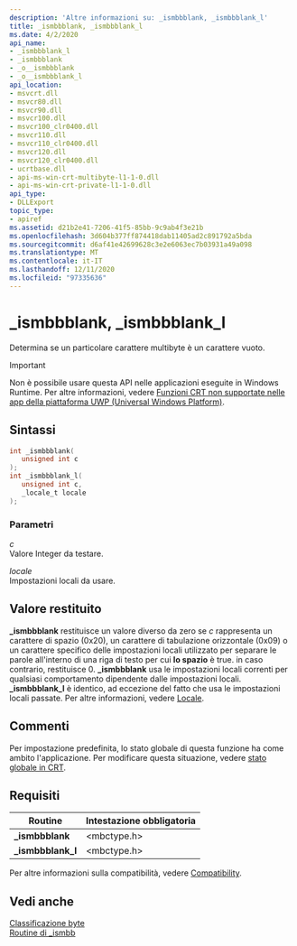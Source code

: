 ```yaml
---
description: 'Altre informazioni su: _ismbbblank, _ismbbblank_l'
title: _ismbbblank, _ismbbblank_l
ms.date: 4/2/2020
api_name:
- _ismbbblank_l
- _ismbbblank
- _o__ismbbblank
- _o__ismbbblank_l
api_location:
- msvcrt.dll
- msvcr80.dll
- msvcr90.dll
- msvcr100.dll
- msvcr100_clr0400.dll
- msvcr110.dll
- msvcr110_clr0400.dll
- msvcr120.dll
- msvcr120_clr0400.dll
- ucrtbase.dll
- api-ms-win-crt-multibyte-l1-1-0.dll
- api-ms-win-crt-private-l1-1-0.dll
api_type:
- DLLExport
topic_type:
- apiref
ms.assetid: d21b2e41-7206-41f5-85bb-9c9ab4f3e21b
ms.openlocfilehash: 3d604b377ff874418dab11405ad2c891792a5bda
ms.sourcegitcommit: d6af41e42699628c3e2e6063ec7b03931a49a098
ms.translationtype: MT
ms.contentlocale: it-IT
ms.lasthandoff: 12/11/2020
ms.locfileid: "97335636"
---
```

# <a name="_ismbbblank-_ismbbblank_l"></a>_ismbbblank, _ismbbblank_l

Determina se un particolare carattere multibyte è un carattere vuoto.

> [!IMPORTANT]
> Non è possibile usare questa API nelle applicazioni eseguite in Windows Runtime. Per altre informazioni, vedere [Funzioni CRT non supportate nelle app della piattaforma UWP (Universal Windows Platform)](../../cppcx/crt-functions-not-supported-in-universal-windows-platform-apps.md).

## <a name="syntax"></a>Sintassi

```C
int _ismbbblank(
   unsigned int c
);
int _ismbbblank_l(
   unsigned int c,
   _locale_t locale
);
```

### <a name="parameters"></a>Parametri

*c*<br/>
Valore Integer da testare.

*locale*<br/>
Impostazioni locali da usare.

## <a name="return-value"></a>Valore restituito

**_ismbbblank** restituisce un valore diverso da zero se *c* rappresenta un carattere di spazio (0x20), un carattere di tabulazione orizzontale (0x09) o un carattere specifico delle impostazioni locali utilizzato per separare le parole all'interno di una riga di testo per cui **lo spazio** è true. in caso contrario, restituisce 0. **_ismbbblank** usa le impostazioni locali correnti per qualsiasi comportamento dipendente dalle impostazioni locali. **_ismbbblank_l** è identico, ad eccezione del fatto che usa le impostazioni locali passate. Per altre informazioni, vedere [Locale](../../c-runtime-library/locale.md).

## <a name="remarks"></a>Commenti

Per impostazione predefinita, lo stato globale di questa funzione ha come ambito l'applicazione. Per modificare questa situazione, vedere [stato globale in CRT](../global-state.md).

## <a name="requirements"></a>Requisiti

|Routine|Intestazione obbligatoria|
|-------------|---------------------|
|**_ismbbblank**|\<mbctype.h>|
|**_ismbbblank_l**|\<mbctype.h>|

Per altre informazioni sulla compatibilità, vedere [Compatibility](../../c-runtime-library/compatibility.md).

## <a name="see-also"></a>Vedi anche

[Classificazione byte](../../c-runtime-library/byte-classification.md)<br/>
[Routine di _ismbb](../../c-runtime-library/ismbb-routines.md)<br/>
